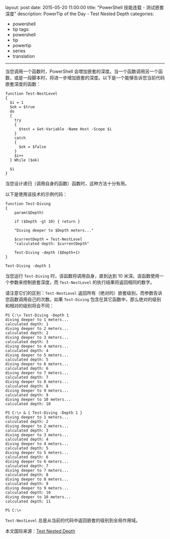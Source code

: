 ﻿layout: post
date: 2015-05-20 11:00:00
title: "PowerShell 技能连载 - 测试嵌套深度"
description: PowerTip of the Day - Test Nested Depth
categories:
- powershell
- tip
tags:
- powershell
- tip
- powertip
- series
- translation
---
当您调用一个函数时，PowerShell 会增加嵌套的深度。当一个函数调用另一个函数，或是一段脚本时，将进一步增加嵌套的深度。以下是一个能够告诉您当前代码嵌套深度的函数：

    function Test-NestLevel
    {
      $i = 1
      $ok = $true
      do
      {
        try
        {
          $test = Get-Variable -Name Host -Scope $i
        }
        catch
        {
          $ok = $false
        }
        $i++
      } While ($ok)
    
      $i
    }

当您设计递归（调用自身的函数）函数时，这种方法十分有用。

以下是使用该技术的示例代码：

    function Test-Diving
    {
        param($Depth)
    
        if ($Depth -gt 10) { return }
    
        "Diving deeper to $Depth meters..."
    
        $currentDepth = Test-NestLevel
        "calculated depth: $currentDepth"
    
        Test-Diving -depth ($Depth+1)
    }
    
    Test-Diving -depth 1

当您运行 `Test-Diving` 时，该函数将调用自身，直到达到 10 米深。该函数使用一个参数来控制嵌套深度，而 `Test-NestLevel` 的执行结果将返回相同的数字。

请注意它们的区别：`Test-NestLevel` 返回所有（绝对的）嵌套级别，而参数告诉您函数调用自己的次数。如果 `Test-Diving` 包含在其它函数中，那么绝对的级别和相对的级别将会不同：

    PS C:\> Test-Diving -Depth 1
    diving deeper to 1 meters...
    calculated depth: 1
    diving deeper to 2 meters...
    calculated depth: 2
    diving deeper to 3 meters...
    calculated depth: 3
    diving deeper to 4 meters...
    calculated depth: 4
    diving deeper to 5 meters...
    calculated depth: 5
    diving deeper to 6 meters...
    calculated depth: 6
    diving deeper to 7 meters...
    calculated depth: 7
    diving deeper to 8 meters...
    calculated depth: 8
    diving deeper to 9 meters...
    calculated depth: 9
    diving deeper to 10 meters...
    calculated depth: 10
    
    PS C:\> & { Test-Diving -Depth 1 }
    diving deeper to 1 meters...
    calculated depth: 2
    diving deeper to 2 meters...
    calculated depth: 3
    diving deeper to 3 meters...
    calculated depth: 4
    diving deeper to 4 meters...
    calculated depth: 5
    diving deeper to 5 meters...
    calculated depth: 6
    diving deeper to 6 meters...
    calculated depth: 7
    diving deeper to 7 meters...
    calculated depth: 8
    diving deeper to 8 meters...
    calculated depth: 9
    diving deeper to 9 meters...
    calculated depth: 10
    diving deeper to 10 meters...
    calculated depth: 11
    
    PS C:\>

`Test-NestLevel` 总是从当前的代码中返回嵌套的级别到全局作用域。

<!--more-->
本文国际来源：[Test Nested Depth](http://community.idera.com/powershell/powertips/b/tips/posts/test-nested-depth)
